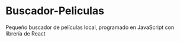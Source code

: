 # Buscador-Peliculas
Pequeño buscador de películas local, programado en JavaScript con librería de React
